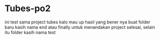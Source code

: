 # Tubes-po2
ini test sama project tubes kalo mau up hasil yang bener nya buat folder baru kasih nama end atau finally untuk menandakan project selesai, selain itu folder kasih nama test
